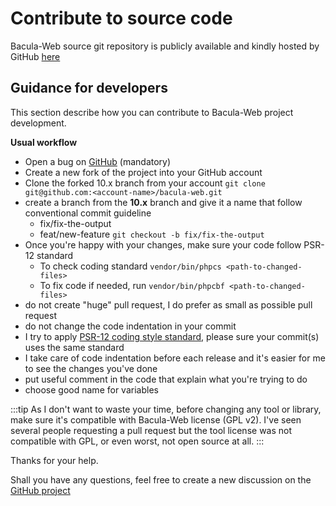 # Contribute to source code

Bacula-Web source git repository is publicly available and kindly hosted by GitHub [here](https://github.com/bacula-web/bacula-web)

## Guidance for developers

This section describe how you can contribute to Bacula-Web project development.

**Usual workflow**

* Open a bug on [GitHub](https://github.com/bacula-web/bacula-web/issues) (mandatory)
* Create a new fork of the project into your GitHub account
* Clone the forked 10.x branch from your account
  `git clone git@github.com:<account-name>/bacula-web.git`
* create a branch from the **10.x** branch and give it a name that follow conventional commit guideline
    * fix/fix-the-output
    * feat/new-feature
      `git checkout -b fix/fix-the-output`
* Once you're happy with your changes, make sure your code follow PSR-12 standard
    * To check coding standard `vendor/bin/phpcs <path-to-changed-files>`
    * To fix code if needed, run `vendor/bin/phpcbf <path-to-changed-files>`
* do not create "huge" pull request, I do prefer as small as possible pull request
* do not change the code indentation in your commit
* I try to apply [PSR-12 coding style standard](https://www.php-fig.org/psr/psr-12/), please sure your commit(s) uses the same standard
* I take care of code indentation before each release and it's easier for me to see the changes you've done
* put useful comment in the code that explain what you're trying to do
* choose good name for variables

:::tip
As I don't want to waste your time, before changing any tool or library, make sure it's compatible with Bacula-Web license (GPL v2).
I've seen several people requesting a pull request but the tool license was not compatible with GPL, or even worst, not open source at all.
:::

Thanks for your help.

Shall you have any questions, feel free to create a new discussion on the [GitHub project](https://github.com/bacula-web/bacula-web/discussions)
